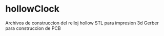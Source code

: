 # hollowClock
Archivos de construccion del relloj hollow
STL para impresion 3d
Gerber para construccion de PCB
